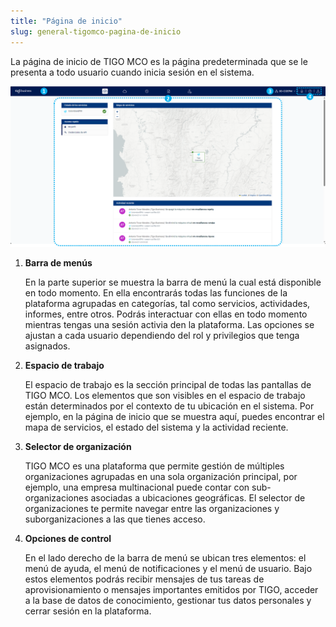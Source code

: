 ```yaml
---
title: "Página de inicio"
slug: general-tigomco-pagina-de-inicio
---
```


La página de inicio de TIGO MCO es la página predeterminada que se le presenta a todo usuario cuando inicia sesión en el sistema.

![Captura de pantalla de la página de inicio de TIGO MCO, con puntos numerados que resaltan las funciones de interés](/assets/general-cmc-ui-home-es.png)

1. **Barra de menús**

    En la parte superior se muestra la barra de menú la cual está disponible en todo momento. En ella encontrarás todas las funciones de la plataforma agrupadas en categorías, tal como servicios, actividades, informes, entre otros. Podrás interactuar con ellas en todo momento mientras tengas una sesión activia den la plataforma. Las opciones se ajustan a cada usuario dependiendo del rol y privilegios que tenga asignados.

2. **Espacio de trabajo**

    El espacio de trabajo es la sección principal de todas las pantallas de TIGO MCO. Los elementos que son visibles en el espacio de trabajo están determinados por el contexto de tu ubicación en el sistema. Por ejemplo, en la página de inicio que se muestra aquí, puedes encontrar el mapa de servicios, el estado del sistema y la actividad reciente.

3. **Selector de organización**

    TIGO MCO es una plataforma que permite gestión de múltiples organizaciones agrupadas en una sola organización principal, por ejemplo, una empresa multinacional puede contar con sub-organizaciones asociadas a ubicaciones geográficas. El selector de organizaciones te permite navegar entre las organizaciones y suborganizaciones a las que tienes acceso.

4. **Opciones de control**

    En el lado derecho de la barra de menú se ubican tres elementos: el menú de ayuda, el menú de notificaciones y el menú de usuario. Bajo estos elementos podrás recibir mensajes de tus tareas de aprovisionamiento o mensajes importantes emitidos por TIGO, acceder a la base de datos de conocimiento, gestionar tus datos personales y cerrar sesión en la plataforma.
